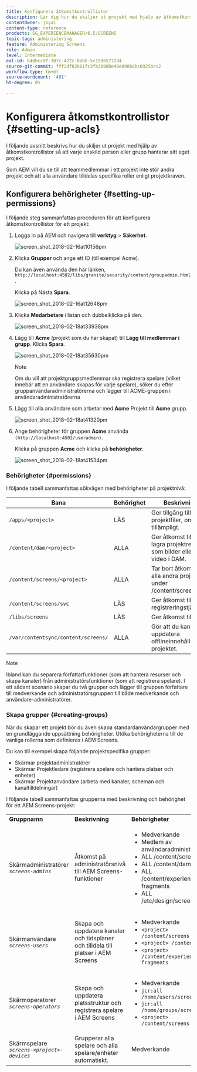 ```yaml
---
title: Konfigurera åtkomstkontrollistor
description: Lär dig hur du skiljer ut projekt med hjälp av åtkomstkontrollistor så att varje enskild person eller grupp hanterar sitt eget projekt.
contentOwner: jsyal
content-type: reference
products: SG_EXPERIENCEMANAGER/6.5/SCREENS
topic-tags: administering
feature: Administering Screens
role: Admin
level: Intermediate
exl-id: b40bcc9f-307c-422c-8abb-5c15965772d4
source-git-commit: fff2df02661fc3fb3098be40e090b8bc6925bcc2
workflow-type: tm+mt
source-wordcount: '491'
ht-degree: 0%

---
```


# Konfigurera åtkomstkontrollistor {#setting-up-acls}

I följande avsnitt beskrivs hur du skiljer ut projekt med hjälp av åtkomstkontrollistor så att varje enskild person eller grupp hanterar sitt eget projekt.

Som AEM vill du se till att teammedlemmar i ett projekt inte stör andra projekt och att alla användare tilldelas specifika roller enligt projektkraven.

## Konfigurera behörigheter {#setting-up-permissions}

I följande steg sammanfattas proceduren för att konfigurera åtkomstkontrollistor för ett projekt:

1. Logga in på AEM och navigera till **verktyg** > **Säkerhet**.

   ![screen_shot_2018-02-16at10156pm](assets/screen_shot_2018-02-16at10156pm.png)

1. Klicka **Grupper** och ange ett ID (till exempel Acme).

   Du kan även använda den här länken, `http://localhost:4502/libs/granite/security/content/groupadmin.html`.

   Klicka på Nästa **Spara**.

   ![screen_shot_2018-02-16at12648pm](assets/screen_shot_2018-02-16at12648pm.png)

1. Klicka **Medarbetare** i listan och dubbelklicka på den.

   ![screen_shot_2018-02-18at33938pm](assets/screen_shot_2018-02-18at33938pm.png)

1. Lägg till **Acme** (projekt som du har skapat) till **Lägg till medlemmar i grupp**. Klicka **Spara**.

   ![screen_shot_2018-02-18at35630pm](assets/screen_shot_2018-02-18at35630pm.png)

   >[!NOTE]
   >
   >Om du vill att projektgruppsmedlemmar ska registrera spelare (vilket innebär att en användare skapas för varje spelare), söker du efter gruppanvändaradministratörerna och lägger till ACME-gruppen i användaradministratörerna

1. Lägg till alla användare som arbetar med **Acme** Projekt till **Acme** grupp.

   ![screen_shot_2018-02-18at41320pm](assets/screen_shot_2018-02-18at41320pm.png)

1. Ange behörigheter för gruppen **Acme** använda `(http://localhost:4502/useradmin)`.

   Klicka på gruppen **Acme** och klicka på **behörigheter**.

   ![screen_shot_2018-02-18at41534pm](assets/screen_shot_2018-02-18at41534pm.png)

### Behörigheter {#permissions}

I följande tabell sammanfattas sökvägen med behörigheter på projektnivå:

| **Bana** | **Behörighet** | **Beskrivning** |
|---|---|---|
| `/apps/<project>` | LÄS | Ger tillgång till projektfiler, om tillämpligt. |
| `/content/dam/<project>` | ALLA | Ger åtkomst till att lagra projektresurser som bilder eller video i DAM. |
| `/content/screens/<project>` | ALLA | Tar bort åtkomst till alla andra projekt under /content/screens. |
| `/content/screens/svc` | LÄS | Ger åtkomst till registreringstjänsten. |
| `/libs/screens` | LÄS | Ger åtkomst till DCC. |
| `/var/contentsync/content/screens/` | ALLA | Gör att du kan uppdatera offlineinnehåll för projektet. |

>[!NOTE]
>
>Ibland kan du separera författarfunktioner (som att hantera resurser och skapa kanaler) från administratörsfunktioner (som att registrera spelare). I ett sådant scenario skapar du två grupper och lägger till gruppen författare till medverkande och administratörsgruppen till både medverkande och användare-administratörer.

### Skapa grupper {#creating-groups}

När du skapar ett projekt bör du även skapa standardanvändargrupper med en grundläggande uppsättning behörigheter. Utöka behörigheterna till de vanliga rollerna som definieras i AEM Screens.

Du kan till exempel skapa följande projektspecifika grupper:

* Skärmar projektadministratörer
* Skärmar Projektledare (registrera spelare och hantera platser och enheter)
* Skärmar Projektanvändare (arbeta med kanaler, scheman och kanaltilldelningar)

I följande tabell sammanfattas grupperna med beskrivning och behörighet för ett AEM Screens-projekt:

<table>
 <tbody>
  <tr>
   <td><strong>Gruppnamn</strong></td>
   <td><strong>Beskrivning</strong></td>
   <td><strong>Behörigheter</strong></td>
  </tr>
  <tr>
   <td>Skärmadministratörer<br /> <em><code>screens-admins</code></em></td>
   <td>Åtkomst på administratörsnivå till AEM Screens-funktioner</td>
   <td>
    <ul>
     <li>Medverkande</li>
     <li>Medlem av användaradministratörer</li>
     <li>ALL /content/screens</li>
     <li>ALL /content/dam</li>
     <li>ALL /content/experience-fragments</li>
     <li>ALL /etc/design/screens</li>
    </ul> </td>
  </tr>
  <tr>
   <td>Skärmanvändare<br /> <em><code>screens-users</code></em></td>
   <td>Skapa och uppdatera kanaler och tidsplaner och tilldela till platser i AEM Screens</td>
   <td>
    <ul>
     <li>Medverkande</li>
     <li><code>&lt;project&gt; /content/screens</code></li>
     <li><code>&lt;project&gt; /content/dam</code></li>
     <li><code>&lt;project&gt; /content/experience-fragments</code></li>
    </ul> </td>
  </tr>
  <tr>
   <td>Skärmoperatorer<br /> <em><code>screens-operators</code></em></td>
   <td>Skapa och uppdatera platsstruktur och registrera spelare i AEM Screens</td>
   <td>
    <ul>
     <li>Medverkande</li>
     <li><code>jcr:all /home/users/screens</code></li>
     <li><code>jcr:all /home/groups/screens</code></li>
     <li><code>&lt;project&gt; /content/screens</code></li>
    </ul> </td>
  </tr>
  <tr>
   <td>Skärmspelare<br /> <em><code>screens-&lt;project&gt;-devices</code></em></td>
   <td>Grupperar alla spelare och alla spelare/enheter automatiskt.</td>
   <td><p> Medverkande</p> </td>
  </tr>
 </tbody>
</table>
